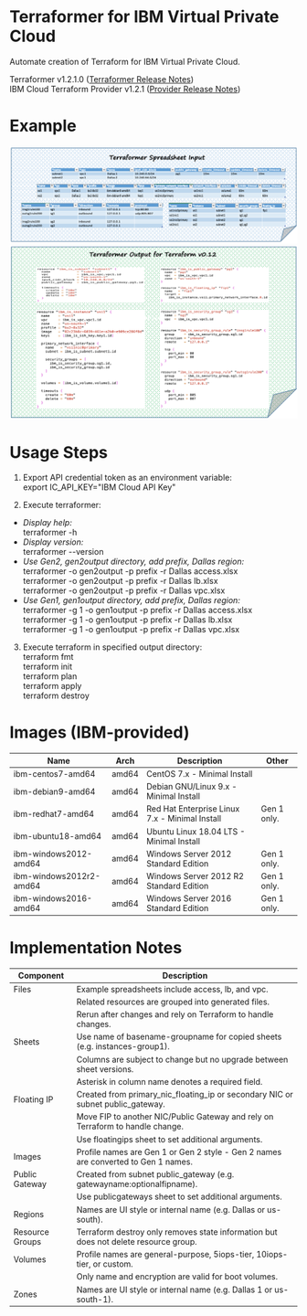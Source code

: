 # Terraformer for IBM Virtual Private Cloud

Automate creation of Terraform for IBM Virtual Private Cloud.

Terraformer v1.2.1.0 ([Terraformer Release Notes](releases.md))\
IBM Cloud Terraform Provider v1.2.1 ([Provider Release Notes](https://github.com/IBM-Cloud/terraform-provider-ibm/releases))

# Example

![TerraformerInputExample](/images/terraformerinputexample.png)
![TerraformerOutputExample12](/images/terraformeroutputexample12.png)

# Usage Steps

1. Export API credential token as an environment variable:\
export IC_API_KEY="IBM Cloud API Key"

2. Execute terraformer:
- *Display help:*\
terraformer -h
- *Display version:*\
terraformer --version
- *Use Gen2, gen2output directory, add prefix, Dallas region:*\
terraformer -o gen2output -p prefix -r Dallas access.xlsx\
terraformer -o gen2output -p prefix -r Dallas lb.xlsx\
terraformer -o gen2output -p prefix -r Dallas vpc.xlsx
- *Use Gen1, gen1output directory, add prefix, Dallas region:*\
terraformer -g 1 -o gen1output -p prefix -r Dallas access.xlsx\
terraformer -g 1 -o gen1output -p prefix -r Dallas lb.xlsx\
terraformer -g 1 -o gen1output -p prefix -r Dallas vpc.xlsx

3. Execute terraform in specified output directory:\
terraform fmt\
terraform init\
terraform plan\
terraform apply\
terraform destroy

# Images (IBM-provided)

| Name | Arch | Description | Other |
| --- | --- | --- | --- |
| ibm-centos7-amd64 | amd64 | CentOS 7.x - Minimal Install | |
| ibm-debian9-amd64 | amd64 | Debian GNU/Linux 9.x - Minimal Install | |
| ibm-redhat7-amd64 | amd64 | Red Hat Enterprise Linux 7.x - Minimal Install | Gen 1 only. |
| ibm-ubuntu18-amd64 | amd64 | Ubuntu Linux 18.04 LTS - Minimal Install | |
| ibm-windows2012-amd64 | amd64 | Windows Server 2012 Standard Edition | Gen 1 only. |
| ibm-windows2012r2-amd64 | amd64 | Windows Server 2012 R2 Standard Edition | Gen 1 only. |
| ibm-windows2016-amd64 | amd64 | Windows Server 2016 Standard Edition | Gen 1 only. |

# Implementation Notes

| Component | Description |
| --- | --- |
| Files | Example spreadsheets include access, lb, and vpc. |
| | Related resources are grouped into generated files. |
| | Rerun after changes and rely on Terraform to handle changes. |
| Sheets | Use name of basename-groupname for copied sheets (e.g. instances-group1). |
| | Columns are subject to change but no upgrade between sheet versions. |
| | Asterisk in column name denotes a required field. |
| Floating IP | Created from primary_nic_floating_ip or secondary NIC or subnet public_gateway. |
| | Move FIP to another NIC/Public Gateway and rely on Terraform to handle change. |
| | Use floatingips sheet to set additional arguments. |
| Images | Profile names are Gen 1 or Gen 2 style - Gen 2 names are converted to Gen 1 names. |
| Public Gateway | Created from subnet public_gateway (e.g. gatewayname:optionalfipname). |  
| | Use publicgateways sheet to set additional arguments. |
| Regions | Names are UI style or internal name (e.g. Dallas or us-south). |
| Resource Groups | Terraform destroy only removes state information but does not delete resource group.
| Volumes | Profile names are general-purpose, 5iops-tier, 10iops-tier, or custom. |
| | Only name and encryption are valid for boot volumes. |
| Zones | Names are UI style or internal name (e.g. Dallas 1 or us-south-1). |
